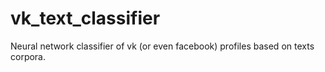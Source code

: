 # vk_text_classifier
Neural network classifier of vk (or even facebook) profiles based on texts corpora.
